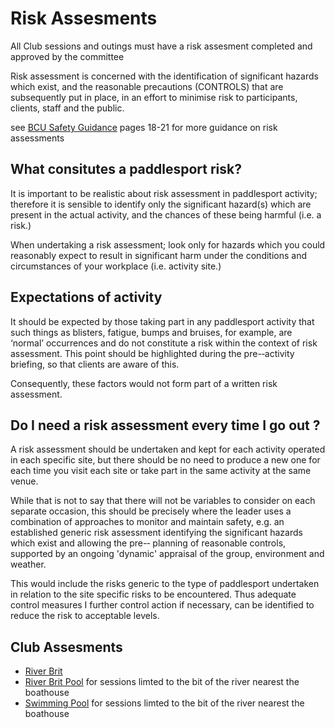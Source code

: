 # Risk Assesments #

All Club sessions and outings must have a risk assesment completed and approved by the committee

Risk assessment is concerned with the identification of significant hazards which exist, and the reasonable precautions (CONTROLS) that are subsequently put in place, in an effort to minimise risk to participants, clients, staff and the public. 

see [BCU Safety Guidance](https://www.britishcanoeing.org.uk/uploads/commonUploads/British-Canoeing-Safety-Guidance.pdf)  pages 18-21 for more guidance on risk assessments



## What consitutes a paddlesport risk? ##


It is important to be realistic about risk assessment in  paddlesport activity; therefore it is sensible to identify only the significant hazard(s) which are present in the actual activity, and the chances of these being harmful (i.e. a risk.) 

When undertaking a risk assessment; look only for hazards which you could reasonably expect to result in significant harm under the conditions and circumstances of your workplace (i.e. activity site.) 

## Expectations of activity ##

It should be expected by those taking part in any paddlesport activity that such things as blisters, fatigue, bumps and bruises, for example, are ‘normal’ occurrences and do not constitute a risk within the context of risk assessment. This point should be highlighted during the pre-­‐activity briefing, so that clients are aware of this.

Consequently, these factors would not form part of a written risk assessment. 



## Do I need a risk assessment every time I go out ? ## 

A risk assessment should be undertaken and kept for each activity operated in each specific site, but there  should be no need to produce a new one for each time you visit each site or take part in the same activity at the same venue.

While that is not to say that there will not  be variables to consider on each separate occasion, this should be precisely where the leader uses a combination of approaches to monitor and maintain safety, e.g. an  established generic risk assessment identifying the  significant hazards which exist and allowing the pre-­‐ planning of reasonable controls, supported by an ongoing  'dynamic' appraisal of the group, environment and  weather.

This would include the risks generic to the type of  paddlesport undertaken in relation to the site specific  risks to be encountered. Thus adequate control measures  I further control action if necessary, can be identified to  reduce the risk to acceptable levels.


## Club Assesments ##

 * [River Brit](./river-brit-risk-assessment)
 * [River Brit Pool](./river-brit-pool-risk-assessment) for sessions limted to the bit of the river nearest the boathouse
 * [Swimming Pool](./swimming-pool-risk-assessment) for sessions limted to the bit of the river nearest the boathouse


